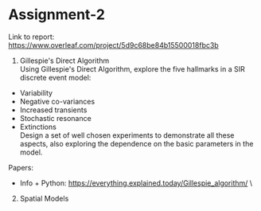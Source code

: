 # Assignment-2

Link to report: https://www.overleaf.com/project/5d9c68be84b15500018fbc3b

1. Gillespie's Direct Algorithm \
  Using Gillespie's Direct Algorithm, explore the five hallmarks in a SIR discrete event model: 
  * Variability 
  * Negative co-variances 
  * Increased transients 
  * Stochastic resonance
  * Extinctions \
  Design a set of well chosen experiments to demonstrate all these aspects, also exploring the dependence on the basic           parameters in the model.
  
Papers: 
  * Info + Python: https://everything.explained.today/Gillespie_algorithm/ \
  

2. Spatial Models 

